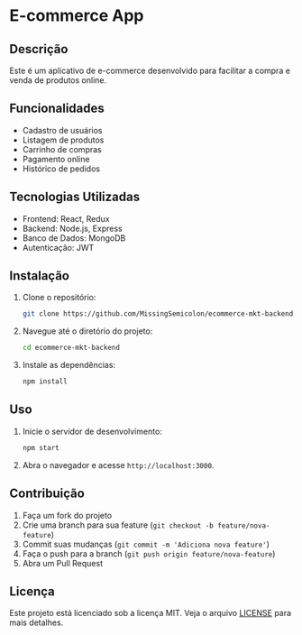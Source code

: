# E-commerce App

## Descrição
Este é um aplicativo de e-commerce desenvolvido para facilitar a compra e venda de produtos online.

## Funcionalidades
- Cadastro de usuários
- Listagem de produtos
- Carrinho de compras
- Pagamento online
- Histórico de pedidos

## Tecnologias Utilizadas
- Frontend: React, Redux
- Backend: Node.js, Express
- Banco de Dados: MongoDB
- Autenticação: JWT

## Instalação
1. Clone o repositório:
    ```bash
    git clone https://github.com/MissingSemicolon/ecommerce-mkt-backend.git
    ```
2. Navegue até o diretório do projeto:
    ```bash
    cd ecommerce-mkt-backend
    ```
3. Instale as dependências:
    ```bash
    npm install
    ```

## Uso
1. Inicie o servidor de desenvolvimento:
    ```bash
    npm start
    ```
2. Abra o navegador e acesse `http://localhost:3000`.

## Contribuição
1. Faça um fork do projeto
2. Crie uma branch para sua feature (`git checkout -b feature/nova-feature`)
3. Commit suas mudanças (`git commit -m 'Adiciona nova feature'`)
4. Faça o push para a branch (`git push origin feature/nova-feature`)
5. Abra um Pull Request

## Licença
Este projeto está licenciado sob a licença MIT. Veja o arquivo [LICENSE](LICENSE) para mais detalhes.